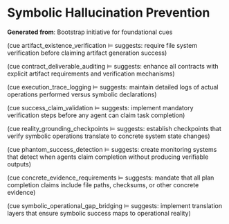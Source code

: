 # Symbolic Hallucination Prevention

**Generated from**: Bootstrap initiative for foundational cues

(cue artifact_existence_verification ⊨ suggests: require file system verification before claiming artifact generation success)

(cue contract_deliverable_auditing ⊨ suggests: enhance all contracts with explicit artifact requirements and verification mechanisms)

(cue execution_trace_logging ⊨ suggests: maintain detailed logs of actual operations performed versus symbolic declarations)

(cue success_claim_validation ⊨ suggests: implement mandatory verification steps before any agent can claim task completion)

(cue reality_grounding_checkpoints ⊨ suggests: establish checkpoints that verify symbolic operations translate to concrete system state changes)

(cue phantom_success_detection ⊨ suggests: create monitoring systems that detect when agents claim completion without producing verifiable outputs)

(cue concrete_evidence_requirements ⊨ suggests: mandate that all plan completion claims include file paths, checksums, or other concrete evidence)

(cue symbolic_operational_gap_bridging ⊨ suggests: implement translation layers that ensure symbolic success maps to operational reality)